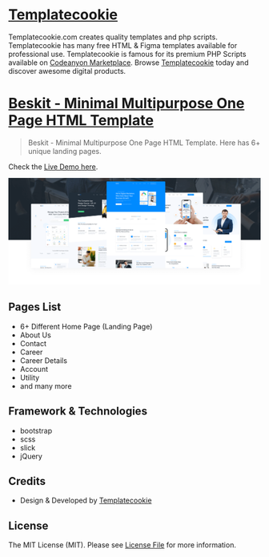 # [Templatecookie](https://templatecookie.com)
Templatecookie.com creates quality templates and php scripts. Templatecookie has many free HTML & Figma templates available for professional use. Templatecookie is famous for its premium PHP Scripts available on [Codeanyon Marketplace](https://codecanyon.net/user/templatecookie). Browse [Templatecookie](https://templatecookie.com) today and discover awesome digital products.

# [Beskit - Minimal Multipurpose One Page HTML Template](https://www.templatecookie.com/products)

> Beskit - Minimal Multipurpose One Page HTML Template. Here has 6+ unique landing pages. 

Check the [Live Demo here](https://bestkit.netlify.app/).

![](screenshot.png)

## Pages List
- 6+ Different Home Page (Landing Page)
- About Us
- Contact
- Career
- Career Details
- Account
- Utility
- and many more


## Framework & Technologies
- bootstrap
- scss
- slick
- jQuery

## Credits
- Design & Developed by [Templatecookie](https://templatecookie.com)

## License
The MIT License (MIT). Please see [License File](LICENSE.md) for more information.


